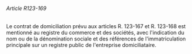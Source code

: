 ###### Article R123-169

Le contrat de domiciliation prévu aux articles R. 123-167 et R. 123-168 est mentionné au registre du commerce et des sociétés, avec l'indication du nom ou de la dénomination sociale et des références de l'immatriculation principale sur un registre public de l'entreprise domiciliataire.

